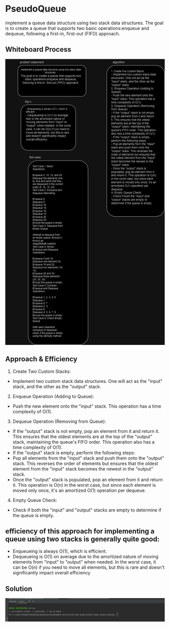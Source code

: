 # PseudoQueue
implement a queue data structure using two stack data structures. 
The goal is to create a queue that supports two basic operations:enqueue and dequeue, following a first-in, first-out (FIFO) approach.

## Whiteboard Process
![cc11.drawio.png](cc11.drawio.png)

## Approach & Efficiency
1. Create Two Custom Stacks:
- Implement two custom stack data structures. One will act as the "input" stack, and the other as the "output" stack.
2. Enqueue Operation (Adding to Queue):
- Push the new element onto the "input" stack. This operation has a time complexity of O(1).
3. Dequeue Operation (Removing from Queue):
- If the "output" stack is not empty, pop an element from it and return it. This ensures that the oldest elements are at the top of the "output" stack, maintaining the queue's FIFO order. This operation also has a time complexity of O(1).
- If the "output" stack is empty, perform the following steps:
- Pop all elements from the "input" stack and push them onto the "output" stack. This reverses the order of elements but ensures that the oldest element from the "input" stack becomes the newest in the "output" stack.
- Once the "output" stack is populated, pop an element from it and return it. This operation is O(n) in the worst case, but since each element is moved only once, it's an amortized O(1) operation per dequeue.
4. Empty Queue Check:
- Check if both the "input" and "output" stacks are empty to determine if the queue is empty.

## efficiency of this approach for implementing a queue using two stacks is generally quite good:

- Enqueueing is always O(1), which is efficient.
- Dequeueing is O(1) on average due to the amortized nature of moving elements from "input" to "output" when needed. In the worst case, it can be O(n) if you need to move all elements, but this is rare and doesn't significantly impact overall efficiency
## Solution
![img.png](img.png)
